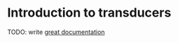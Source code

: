 # Introduction to transducers

TODO: write [great documentation](http://jacobian.org/writing/what-to-write/)

